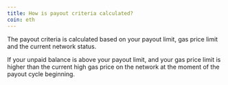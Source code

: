```yaml
---
title: How is payout criteria calculated?
coin: eth
---
```


The payout criteria is calculated based on your payout limit, gas price limit and the current network status.

If your unpaid balance is above your payout limit, and your gas price limit is higher than the current high gas price on the network at the moment of the payout cycle beginning.
